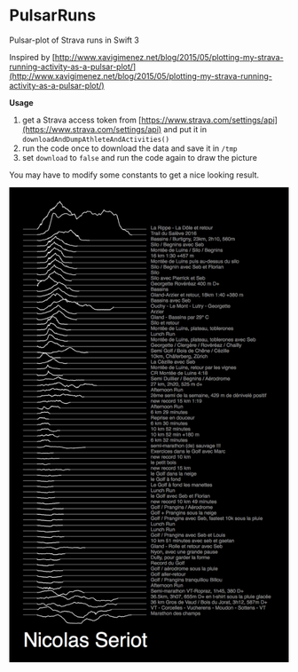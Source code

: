 # PulsarRuns
Pulsar-plot of Strava runs in Swift 3

Inspired by [http://www.xavigimenez.net/blog/2015/05/plotting-my-strava-running-activity-as-a-pulsar-plot/](http://www.xavigimenez.net/blog/2015/05/plotting-my-strava-running-activity-as-a-pulsar-plot/)

__Usage__

1. get a Strava access token from [https://www.strava.com/settings/api](https://www.strava.com/settings/api) and put it in `downloadAndDumpAthleteAndActivities()`
2. run the code once to download the data and save it in `/tmp`
3. set `download` to `false` and run the code again to draw the picture

You may have to modify some constants to get a nice looking result.

![PulsarRuns](https://raw.githubusercontent.com/nst/PulsarRuns/master/nicolas_seriot.png)
